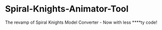 # Spiral-Knights-Animator-Tool
The revamp of Spiral Knights Model Converter - Now with less ****ty code!
